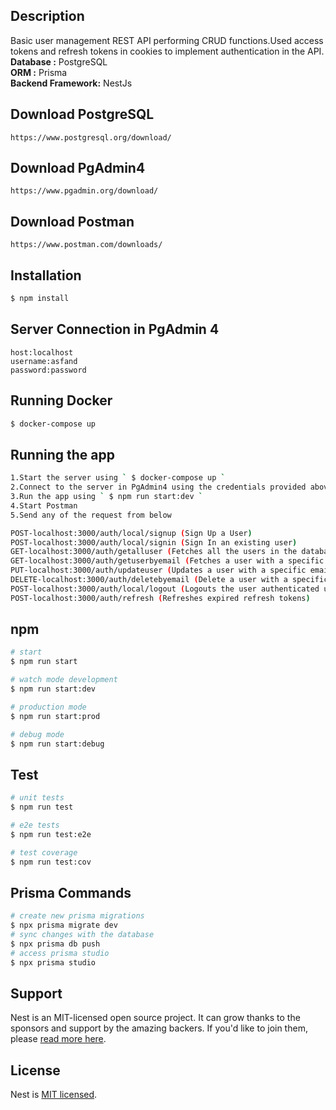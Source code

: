 
## Description
Basic user management REST API performing CRUD functions.Used access tokens and refresh tokens in cookies to implement authentication in the API.<br>
<b>Database :</b> PostgreSQL<br>
<b>ORM :</b> Prisma<br>
<b>Backend Framework:</b> NestJs


## Download PostgreSQL
```
https://www.postgresql.org/download/
```
## Download PgAdmin4
```
https://www.pgadmin.org/download/
```
## Download Postman
```
https://www.postman.com/downloads/
```

## Installation

```bash
$ npm install
```
## Server Connection in PgAdmin 4
```
host:localhost
username:asfand
password:password
```

## Running Docker
```bash
$ docker-compose up
```
## Running the app

```bash
1.Start the server using ` $ docker-compose up ` 
2.Connect to the server in PgAdmin4 using the credentials provided above.
3.Run the app using ` $ npm run start:dev `
4.Start Postman
5.Send any of the request from below

POST-localhost:3000/auth/local/signup (Sign Up a User)
POST-localhost:3000/auth/local/signin (Sign In an existing user)
GET-localhost:3000/auth/getalluser (Fetches all the users in the database)
GET-localhost:3000/auth/getuserbyemail (Fetches a user with a specific email in parameters)
PUT-localhost:3000/auth/updateuser (Updates a user with a specific email passed in parameters)
DELETE-localhost:3000/auth/deletebyemail (Delete a user with a specific email passed in the parameters)
POST-localhost:3000/auth/local/logout (Logouts the user authenticated using cookies)
POST-localhost:3000/auth/refresh (Refreshes expired refresh tokens)
```
## npm
```bash
# start
$ npm run start

# watch mode development
$ npm run start:dev

# production mode
$ npm run start:prod

# debug mode
$ npm run start:debug
```

## Test

```bash
# unit tests
$ npm run test

# e2e tests
$ npm run test:e2e

# test coverage
$ npm run test:cov
```
## Prisma Commands
```bash
# create new prisma migrations
$ npx prisma migrate dev
# sync changes with the database
$ npx prisma db push
# access prisma studio
$ npx prisma studio
```


## Support

Nest is an MIT-licensed open source project. It can grow thanks to the sponsors and support by the amazing backers. If you'd like to join them, please [read more here](https://docs.nestjs.com/support).

## License

Nest is [MIT licensed](LICENSE).
